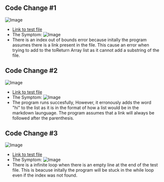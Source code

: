 ## Code Change #1
![Image](https://www.linkpicture.com/q/Screen-Shot-2022-04-23-at-3.36.13-PM.png)
* [Link to test file](https://github.com/SathyaVen/markdown-parser/blob/main/test.md)
* The Symptom: ![Image](https://www.linkpicture.com/q/Screen-Shot-2022-04-23-at-3.36.46-PM.png)
* There is an index out of bounds error because initally the program assumes there is a link present in the file. This cause an error when trying to add to the toReturn Array list as it cannot add a substring of the file. 

## Code Change #2
![Image](https://www.linkpicture.com/q/Screen-Shot-2022-04-23-at-4.26.55-PM.png)
* [Link to test file](https://github.com/SathyaVen/markdown-parser/blob/main/test2.md)
* The Symptom: ![Image](https://www.linkpicture.com/q/Screen-Shot-2022-04-23-at-4.22.59-PM.png)
* The program runs succesfully, However, it erronously adds the word "hi" to the list as it is in the format of how a list would be in the markdown launguage. The program assumes that a link will always be followed after the parenthesis.

## Code Change #3
![Image](https://www.linkpicture.com/q/Screen-Shot-2022-04-23-at-4.44.39-PM.png)
* [Link to test file](https://github.com/SathyaVen/markdown-parser/blob/main/test3.md)
* The Symptom: ![Image](https://www.linkpicture.com/q/Screen-Shot-2022-04-23-at-4.40.51-PM.png)
* There is a infinite loop when there is an empty line at the end of the test file. This is beacuse initally the program will be stuck in the while loop even if the index was not found.


